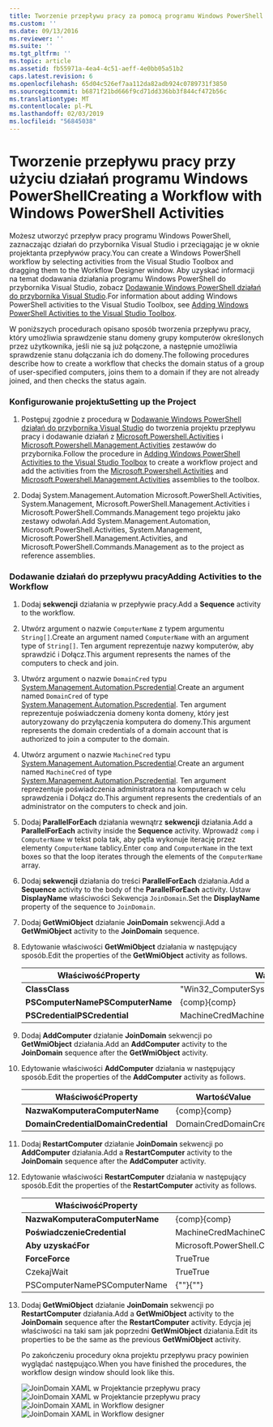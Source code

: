 ```yaml
---
title: Tworzenie przepływu pracy za pomocą programu Windows PowerShell działań | Dokumentacja firmy Microsoft
ms.custom: ''
ms.date: 09/13/2016
ms.reviewer: ''
ms.suite: ''
ms.tgt_pltfrm: ''
ms.topic: article
ms.assetid: fb55971a-4ea4-4c51-aeff-4e0bb05a51b2
caps.latest.revision: 6
ms.openlocfilehash: 65d04c526ef7aa112da82adb924c0789731f3850
ms.sourcegitcommit: b6871f21bd666f9cd71dd336bb3f844cf472b56c
ms.translationtype: MT
ms.contentlocale: pl-PL
ms.lasthandoff: 02/03/2019
ms.locfileid: "56845038"
---
```

# <a name="creating-a-workflow-with-windows-powershell-activities"></a><span data-ttu-id="31c5e-102">Tworzenie przepływu pracy przy użyciu działań programu Windows PowerShell</span><span class="sxs-lookup"><span data-stu-id="31c5e-102">Creating a Workflow with Windows PowerShell Activities</span></span>

<span data-ttu-id="31c5e-103">Możesz utworzyć przepływ pracy programu Windows PowerShell, zaznaczając działań do przybornika Visual Studio i przeciągając je w oknie projektanta przepływów pracy.</span><span class="sxs-lookup"><span data-stu-id="31c5e-103">You can create a Windows PowerShell workflow by selecting activities from the Visual Studio Toolbox and dragging them to the Workflow Designer window.</span></span> <span data-ttu-id="31c5e-104">Aby uzyskać informacji na temat dodawania działania programu Windows PowerShell do przybornika Visual Studio, zobacz [Dodawanie Windows PowerShell działań do przybornika Visual Studio](./adding-windows-powershell-activities-to-the-visual-studio-toolbox.md).</span><span class="sxs-lookup"><span data-stu-id="31c5e-104">For information about adding Windows PowerShell activities to the Visual Studio Toolbox, see [Adding Windows PowerShell Activities to the Visual Studio Toolbox](./adding-windows-powershell-activities-to-the-visual-studio-toolbox.md).</span></span>

<span data-ttu-id="31c5e-105">W poniższych procedurach opisano sposób tworzenia przepływu pracy, który umożliwia sprawdzenie stanu domeny grupy komputerów określonych przez użytkownika, jeśli nie są już połączone, a następnie umożliwia sprawdzenie stanu dołączania ich do domeny.</span><span class="sxs-lookup"><span data-stu-id="31c5e-105">The following procedures describe how to create a workflow that checks the domain status of a group of user-specified computers, joins them to a domain if they are not already joined, and then checks the status again.</span></span>

### <a name="setting-up-the-project"></a><span data-ttu-id="31c5e-106">Konfigurowanie projektu</span><span class="sxs-lookup"><span data-stu-id="31c5e-106">Setting up the Project</span></span>

1. <span data-ttu-id="31c5e-107">Postępuj zgodnie z procedurą w [Dodawanie Windows PowerShell działań do przybornika Visual Studio](./adding-windows-powershell-activities-to-the-visual-studio-toolbox.md) do tworzenia projektu przepływu pracy i dodawanie działań z [Microsoft.Powershell.Activities](/dotnet/api/Microsoft.PowerShell.Activities) i [ Microsoft.Powershell.Management.Activities](/dotnet/api/Microsoft.PowerShell.Management.Activities) zestawów do przybornika.</span><span class="sxs-lookup"><span data-stu-id="31c5e-107">Follow the procedure in [Adding Windows PowerShell Activities to the Visual Studio Toolbox](./adding-windows-powershell-activities-to-the-visual-studio-toolbox.md) to create a workflow project and add the activities from the [Microsoft.Powershell.Activities](/dotnet/api/Microsoft.PowerShell.Activities) and [Microsoft.Powershell.Management.Activities](/dotnet/api/Microsoft.PowerShell.Management.Activities) assemblies to the toolbox.</span></span>

2. <span data-ttu-id="31c5e-108">Dodaj System.Management.Automation Microsoft.PowerShell.Activities, System.Management, Microsoft.PowerShell.Management.Activities i Microsoft.PowerShell.Commands.Management tego projektu jako zestawy odwołań.</span><span class="sxs-lookup"><span data-stu-id="31c5e-108">Add System.Management.Automation, Microsoft.PowerShell.Activities, System.Management, Microsoft.PowerShell.Management.Activities, and Microsoft.PowerShell.Commands.Management as to the project as reference assemblies.</span></span>

### <a name="adding-activities-to-the-workflow"></a><span data-ttu-id="31c5e-109">Dodawanie działań do przepływu pracy</span><span class="sxs-lookup"><span data-stu-id="31c5e-109">Adding Activities to the Workflow</span></span>

1. <span data-ttu-id="31c5e-110">Dodaj **sekwencji** działania w przepływie pracy.</span><span class="sxs-lookup"><span data-stu-id="31c5e-110">Add a **Sequence** activity to the workflow.</span></span>

2. <span data-ttu-id="31c5e-111">Utwórz argument o nazwie `ComputerName` z typem argumentu `String[]`.</span><span class="sxs-lookup"><span data-stu-id="31c5e-111">Create an argument named `ComputerName` with an argument type of `String[]`.</span></span> <span data-ttu-id="31c5e-112">Ten argument reprezentuje nazwy komputerów, aby sprawdzić i Dołącz.</span><span class="sxs-lookup"><span data-stu-id="31c5e-112">This argument represents the names of the computers to check and join.</span></span>

3. <span data-ttu-id="31c5e-113">Utwórz argument o nazwie `DomainCred` typu [System.Management.Automation.Pscredential](/dotnet/api/System.Management.Automation.PSCredential).</span><span class="sxs-lookup"><span data-stu-id="31c5e-113">Create an argument named `DomainCred` of type [System.Management.Automation.Pscredential](/dotnet/api/System.Management.Automation.PSCredential).</span></span> <span data-ttu-id="31c5e-114">Ten argument reprezentuje poświadczenia domeny konta domeny, który jest autoryzowany do przyłączenia komputera do domeny.</span><span class="sxs-lookup"><span data-stu-id="31c5e-114">This argument represents the domain credentials of a domain account that is authorized to join a computer to the domain.</span></span>

4. <span data-ttu-id="31c5e-115">Utwórz argument o nazwie `MachineCred` typu [System.Management.Automation.Pscredential](/dotnet/api/System.Management.Automation.PSCredential).</span><span class="sxs-lookup"><span data-stu-id="31c5e-115">Create an argument named `MachineCred` of type [System.Management.Automation.Pscredential](/dotnet/api/System.Management.Automation.PSCredential).</span></span> <span data-ttu-id="31c5e-116">Ten argument reprezentuje poświadczenia administratora na komputerach w celu sprawdzenia i Dołącz do.</span><span class="sxs-lookup"><span data-stu-id="31c5e-116">This argument represents the credentials of an administrator on the computers to check and join.</span></span>

5. <span data-ttu-id="31c5e-117">Dodaj **ParallelForEach** działania wewnątrz **sekwencji** działania.</span><span class="sxs-lookup"><span data-stu-id="31c5e-117">Add a **ParallelForEach** activity inside the **Sequence** activity.</span></span> <span data-ttu-id="31c5e-118">Wprowadź `comp` i `ComputerName` w tekst pola tak, aby pętla wykonuje iterację przez elementy `ComputerName` tablicy.</span><span class="sxs-lookup"><span data-stu-id="31c5e-118">Enter `comp` and `ComputerName` in the text boxes so that the loop iterates through the elements of the `ComputerName` array.</span></span>

6. <span data-ttu-id="31c5e-119">Dodaj **sekwencji** działania do treści **ParallelForEach** działania.</span><span class="sxs-lookup"><span data-stu-id="31c5e-119">Add a **Sequence** activity to the body of the **ParallelForEach** activity.</span></span> <span data-ttu-id="31c5e-120">Ustaw **DisplayName** właściwości Sekwencja `JoinDomain`.</span><span class="sxs-lookup"><span data-stu-id="31c5e-120">Set the **DisplayName** property of the sequence to `JoinDomain`.</span></span>

7. <span data-ttu-id="31c5e-121">Dodaj **GetWmiObject** działanie **JoinDomain** sekwencji.</span><span class="sxs-lookup"><span data-stu-id="31c5e-121">Add a **GetWmiObject** activity to the **JoinDomain** sequence.</span></span>

8. <span data-ttu-id="31c5e-122">Edytowanie właściwości **GetWmiObject** działania w następujący sposób.</span><span class="sxs-lookup"><span data-stu-id="31c5e-122">Edit the properties of the **GetWmiObject** activity as follows.</span></span>

   |<span data-ttu-id="31c5e-123">Właściwość</span><span class="sxs-lookup"><span data-stu-id="31c5e-123">Property</span></span>|<span data-ttu-id="31c5e-124">Wartość</span><span class="sxs-lookup"><span data-stu-id="31c5e-124">Value</span></span>|
   |--------------|-----------|
   |<span data-ttu-id="31c5e-125">**Class**</span><span class="sxs-lookup"><span data-stu-id="31c5e-125">**Class**</span></span>|<span data-ttu-id="31c5e-126">"Win32_ComputerSystem"</span><span class="sxs-lookup"><span data-stu-id="31c5e-126">"Win32_ComputerSystem"</span></span>|
   |<span data-ttu-id="31c5e-127">**PSComputerName**</span><span class="sxs-lookup"><span data-stu-id="31c5e-127">**PSComputerName**</span></span>|<span data-ttu-id="31c5e-128">{comp}</span><span class="sxs-lookup"><span data-stu-id="31c5e-128">{comp}</span></span>|
   |<span data-ttu-id="31c5e-129">**PSCredential**</span><span class="sxs-lookup"><span data-stu-id="31c5e-129">**PSCredential**</span></span>|<span data-ttu-id="31c5e-130">MachineCred</span><span class="sxs-lookup"><span data-stu-id="31c5e-130">MachineCred</span></span>|

9. <span data-ttu-id="31c5e-131">Dodaj **AddComputer** działanie **JoinDomain** sekwencji po **GetWmiObject** działania.</span><span class="sxs-lookup"><span data-stu-id="31c5e-131">Add an **AddComputer** activity to the **JoinDomain** sequence after the **GetWmiObject** activity.</span></span>

10. <span data-ttu-id="31c5e-132">Edytowanie właściwości **AddComputer** działania w następujący sposób.</span><span class="sxs-lookup"><span data-stu-id="31c5e-132">Edit the properties of the **AddComputer** activity as follows.</span></span>

    |<span data-ttu-id="31c5e-133">Właściwość</span><span class="sxs-lookup"><span data-stu-id="31c5e-133">Property</span></span>|<span data-ttu-id="31c5e-134">Wartość</span><span class="sxs-lookup"><span data-stu-id="31c5e-134">Value</span></span>|
    |--------------|-----------|
    |<span data-ttu-id="31c5e-135">**NazwaKomputera**</span><span class="sxs-lookup"><span data-stu-id="31c5e-135">**ComputerName**</span></span>|<span data-ttu-id="31c5e-136">{comp}</span><span class="sxs-lookup"><span data-stu-id="31c5e-136">{comp}</span></span>|
    |<span data-ttu-id="31c5e-137">**DomainCredential**</span><span class="sxs-lookup"><span data-stu-id="31c5e-137">**DomainCredential**</span></span>|<span data-ttu-id="31c5e-138">DomainCred</span><span class="sxs-lookup"><span data-stu-id="31c5e-138">DomainCred</span></span>|

11. <span data-ttu-id="31c5e-139">Dodaj **RestartComputer** działanie **JoinDomain** sekwencji po **AddComputer** działania.</span><span class="sxs-lookup"><span data-stu-id="31c5e-139">Add a **RestartComputer** activity to the **JoinDomain** sequence after the **AddComputer** activity.</span></span>

12. <span data-ttu-id="31c5e-140">Edytowanie właściwości **RestartComputer** działania w następujący sposób.</span><span class="sxs-lookup"><span data-stu-id="31c5e-140">Edit the properties of the **RestartComputer** activity as follows.</span></span>

    |<span data-ttu-id="31c5e-141">Właściwość</span><span class="sxs-lookup"><span data-stu-id="31c5e-141">Property</span></span>|<span data-ttu-id="31c5e-142">Wartość</span><span class="sxs-lookup"><span data-stu-id="31c5e-142">Value</span></span>|
    |--------------|-----------|
    |<span data-ttu-id="31c5e-143">**NazwaKomputera**</span><span class="sxs-lookup"><span data-stu-id="31c5e-143">**ComputerName**</span></span>|<span data-ttu-id="31c5e-144">{comp}</span><span class="sxs-lookup"><span data-stu-id="31c5e-144">{comp}</span></span>|
    |<span data-ttu-id="31c5e-145">**Poświadczenie**</span><span class="sxs-lookup"><span data-stu-id="31c5e-145">**Credential**</span></span>|<span data-ttu-id="31c5e-146">MachineCred</span><span class="sxs-lookup"><span data-stu-id="31c5e-146">MachineCred</span></span>|
    |<span data-ttu-id="31c5e-147">**Aby uzyskać**</span><span class="sxs-lookup"><span data-stu-id="31c5e-147">**For**</span></span>|<span data-ttu-id="31c5e-148">Microsoft.PowerShell.Commands.WaitForServiceTypes.PowerShell</span><span class="sxs-lookup"><span data-stu-id="31c5e-148">Microsoft.PowerShell.Commands.WaitForServiceTypes.PowerShell</span></span>|
    |<span data-ttu-id="31c5e-149">**Force**</span><span class="sxs-lookup"><span data-stu-id="31c5e-149">**Force**</span></span>|<span data-ttu-id="31c5e-150">True</span><span class="sxs-lookup"><span data-stu-id="31c5e-150">True</span></span>|
    |<span data-ttu-id="31c5e-151">Czekaj</span><span class="sxs-lookup"><span data-stu-id="31c5e-151">Wait</span></span>|<span data-ttu-id="31c5e-152">True</span><span class="sxs-lookup"><span data-stu-id="31c5e-152">True</span></span>|
    |<span data-ttu-id="31c5e-153">PSComputerName</span><span class="sxs-lookup"><span data-stu-id="31c5e-153">PSComputerName</span></span>|<span data-ttu-id="31c5e-154">{""}</span><span class="sxs-lookup"><span data-stu-id="31c5e-154">{""}</span></span>|

13. <span data-ttu-id="31c5e-155">Dodaj **GetWmiObject** działanie **JoinDomain** sekwencji po **RestartComputer** działania.</span><span class="sxs-lookup"><span data-stu-id="31c5e-155">Add a **GetWmiObject** activity to the **JoinDomain** sequence after the **RestartComputer** activity.</span></span> <span data-ttu-id="31c5e-156">Edycja jej właściwości na taki sam jak poprzedni **GetWmiObject** działania.</span><span class="sxs-lookup"><span data-stu-id="31c5e-156">Edit its properties to be the same as the previous **GetWmiObject** activity.</span></span>

    <span data-ttu-id="31c5e-157">Po zakończeniu procedury okna projektu przepływu pracy powinien wyglądać następująco.</span><span class="sxs-lookup"><span data-stu-id="31c5e-157">When you have finished the procedures, the workflow design window should look like this.</span></span>

    <span data-ttu-id="31c5e-158">![JoinDomain XAML w Projektancie przepływu pracy](../media/joindomainworkflow.png)
    ![JoinDomain XAML w Projektancie przepływu pracy](../media/joindomainworkflow.png "JoinDomainWorkflow")</span><span class="sxs-lookup"><span data-stu-id="31c5e-158">![JoinDomain XAML in Workflow designer](../media/joindomainworkflow.png)
![JoinDomain XAML in Workflow designer](../media/joindomainworkflow.png "JoinDomainWorkflow")</span></span>